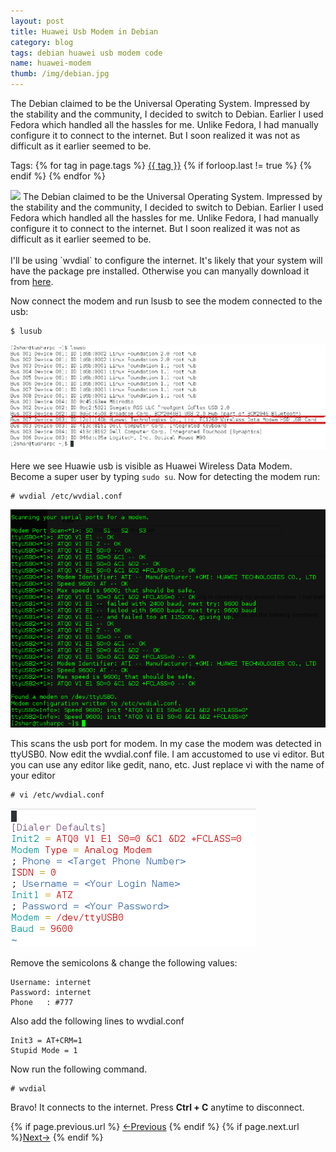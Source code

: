 ```yaml
---
layout: post
title: Huawei Usb Modem in Debian
category: blog
tags: debian huawei usb modem code
name: huawei-modem 
thumb: /img/debian.jpg
---
```



The Debian claimed to be the Universal Operating System. Impressed by the stability and the community, I decided to switch to Debian. Earlier I used Fedora which handled all the hassles for me. Unlike Fedora, I had manually configure it to connect to the internet. But I soon realized it was not as difficult as it earlier seemed to be.<!-- truncate_here -->

<p>Tags: {% for tag in page.tags %} <a class="mytag" href="/tag/{{ tag }}" title="View posts tagged with &quot;{{ tag }}&quot;">{{ tag }}</a>  {% if forloop.last != true %} {% endif %} {% endfor %} </p>

<div>
<img src="{{ root_url }}/img/debian.jpg" class="thumb">
The Debian claimed to be the Universal Operating System. Impressed by the stability and the community, I decided to switch to Debian. Earlier I used Fedora which handled all the hassles for me. Unlike Fedora, I had manually configure it to connect to the internet. But I soon realized it was not as difficult as it earlier seemed to be.
</div>

<br>
I'll be using `wvdial` to configure the internet. It's likely that your system will have the package pre installed. Otherwise you can manyally download it from <a href="http://packages.debian.org/squeeze/wvdial" target="_blank">here</a>. 

Now connect the modem and run lsusb to see the modem connected to the usb:

	$ lusub


![w4](/img/w4.png "w4")

Here we see Huawie usb is visible as Huawei Wireless Data Modem. Become a super user by typing `sudo su`. Now for detecting the modem run:

	# wvdial /etc/wvdial.conf 

![w1](/img/w1.png "w1")

This scans the usb port for modem. In my case the modem was detected in ttyUSB0. Now edit the wvdial.conf file. I am accustomed to use vi editor. But you can use any editor like gedit, nano, etc. Just replace vi with the name of your editor

	# vi /etc/wvdial.conf

![w3](/img/w3.png "w3")

Remove the semicolons & change the following values:

	Username: internet
	Password: internet
	Phone   : #777

Also add the following lines to wvdial.conf

	Init3 = AT+CRM=1
	Stupid Mode = 1

Now run the following command.

	# wvdial

Bravo! It connects to the internet. Press <b>Ctrl + C</b> anytime to disconnect.

<nav class="pagination clear" style="padding-bottom:20px;">
{% if page.previous.url %} <a class="prev-item" href="{{page.previous.url}}" title="Previous Post: {{page.previous.title}}">&larr;Previous</a>   {% endif %}  {% if page.next.url %}<a class="next-item" href="{{page.next.url}}" title="Next Post: {{page.next.title}}">Next&rarr;</a>         {% endif %}
</nav>
